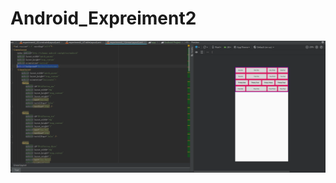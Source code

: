 # Android_Expreiment2
![](https://github.com/wall-chen/Android_Expreiment2/blob/master/image/%E5%AE%9E%E9%AA%8C2_1.PNG)

